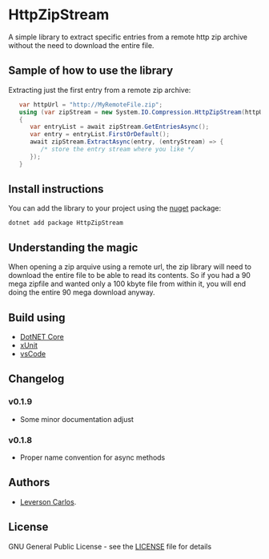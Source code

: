 # HttpZipStream 
A simple library to extract specific entries from a remote http zip archive without the need to download the entire file. 

## Sample of how to use the library
Extracting just the first entry from a remote zip archive: 
```csharp 
   var httpUrl = "http://MyRemoteFile.zip"; 
   using (var zipStream = new System.IO.Compression.HttpZipStream(httpUrl)) 
   { 
      var entryList = await zipStream.GetEntriesAsync(); 
      var entry = entryList.FirstOrDefault(); 
      await zipStream.ExtractAsync(entry, (entryStream) => { 
         /* store the entry stream where you like */
      }); 
   }
``` 

## Install instructions
You can add the library to your project using the [nuget](https://www.nuget.org/packages/HttpZipStream) package: 
```
dotnet add package HttpZipStream
```

## Understanding the magic
When opening a zip arquive using a remote url, the zip library will need to download the entire file to be able to read its contents. So if you had a 90 mega zipfile and wanted only a 100 kbyte file from within it, you will end doing the entire 90 mega download anyway.

## Build using
* [DotNET Core](https://dotnet.github.io)
* [xUnit](https://xunit.github.io)
* [vsCode](https://github.com/Microsoft/vscode) 

## Changelog
### v0.1.9
* Some minor documentation adjust

### v0.1.8
* Proper name convention for async methods

## Authors
* [Leverson Carlos](https://github.com/LeversonCarlos). 

## License
GNU General Public License - see the [LICENSE](LICENSE) file for details
